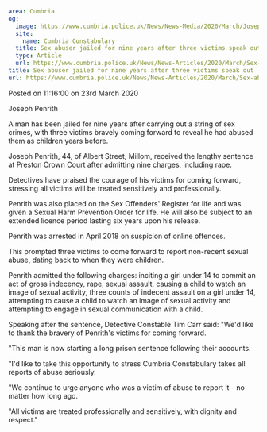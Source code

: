```yaml
area: Cumbria
og:
  image: https://www.cumbria.police.uk/News/News-Media/2020/March/Joseph-Penrithjpg.jpg
  site:
    name: Cumbria Constabulary
  title: Sex abuser jailed for nine years after three victims speak out
  type: Article
  url: https://www.cumbria.police.uk/News/News-Articles/2020/March/Sex-abuser-jailed-for-nine-years-after-three-victims-speak-out.aspx
title: Sex abuser jailed for nine years after three victims speak out
url: https://www.cumbria.police.uk/News/News-Articles/2020/March/Sex-abuser-jailed-for-nine-years-after-three-victims-speak-out.aspx
```

Posted on 11:16:00 on 23rd March 2020

Joseph Penrith

A man has been jailed for nine years after carrying out a string of sex crimes, with three victims bravely coming forward to reveal he had abused them as children years before.

Joseph Penrith, 44, of Albert Street, Millom, received the lengthy sentence at Preston Crown Court after admitting nine charges, including rape.

Detectives have praised the courage of his victims for coming forward, stressing all victims will be treated sensitively and professionally.

Penrith was also placed on the Sex Offenders' Register for life and was given a Sexual Harm Prevention Order for life. He will also be subject to an extended licence period lasting six years upon his release.

Penrith was arrested in April 2018 on suspicion of online offences.

This prompted three victims to come forward to report non-recent sexual abuse, dating back to when they were children.

Penrith admitted the following charges: inciting a girl under 14 to commit an act of gross indecency, rape, sexual assault, causing a child to watch an image of sexual activity, three counts of indecent assault on a girl under 14, attempting to cause a child to watch an image of sexual activity and attempting to engage in sexual communication with a child.

Speaking after the sentence, Detective Constable Tim Carr said: "We'd like to thank the bravery of Penrith's victims for coming forward.

"This man is now starting a long prison sentence following their accounts.

"I'd like to take this opportunity to stress Cumbria Constabulary takes all reports of abuse seriously.

"We continue to urge anyone who was a victim of abuse to report it - no matter how long ago.

"All victims are treated professionally and sensitively, with dignity and respect."
